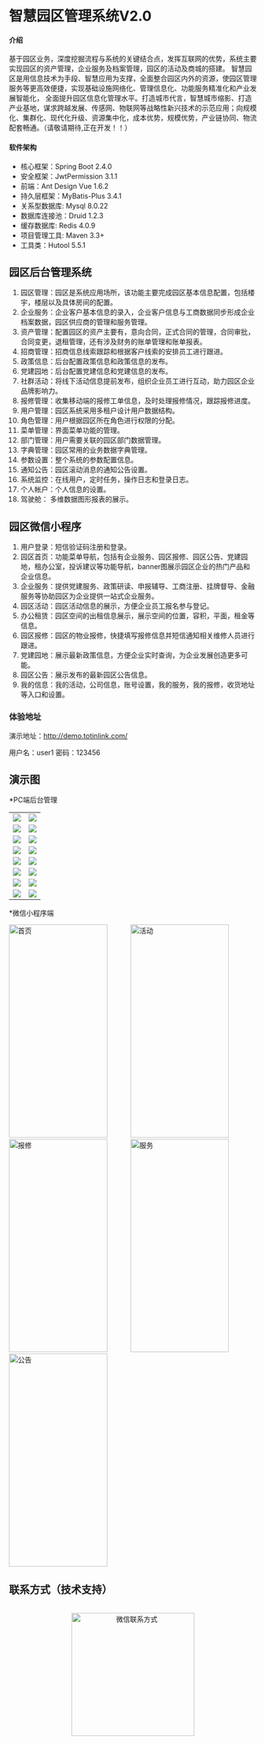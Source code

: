 # 智慧园区管理系统V2.0

#### 介绍
基于园区业务，深度挖掘流程与系统的关键结合点，发挥互联网的优势，系统主要实现园区的资产管理，企业服务及档案管理，园区的活动及商城的搭建。 
智慧园区是用信息技术为手段、智慧应用为支撑，全面整合园区内外的资源，使园区管理服务等更高效便捷，实现基础设施网络化、管理信息化、功能服务精准化和产业发展智能化，
全面提升园区信息化管理水平。打造城市代言，智慧城市缩影、打造产业基地，谋求跨越发展、传感网、物联网等战略性新兴技术的示范应用；向规模化、集群化、现代化升级、资源集中化，成本优势，规模优势，产业链协同、物流配套畅通。（请敬请期待,正在开发！！）

#### 软件架构
* 核心框架：Spring Boot 2.4.0
* 安全框架：JwtPermission 3.1.1
* 前端：Ant Design Vue 1.6.2
* 持久层框架：MyBatis-Plus 3.4.1
* 关系型数据库: Mysql 8.0.22
* 数据库连接池：Druid 1.2.3
* 缓存数据库: Redis 4.0.9
* 项目管理工具: Maven 3.3+
* 工具类：Hutool 5.5.1


## 园区后台管理系统

1.  园区管理：园区是系统应用场所，该功能主要完成园区基本信息配置，包括楼宇，楼层以及具体房间的配置。
2.  企业服务：企业客户基本信息的录入，企业客户信息与工商数据同步形成企业档案数据，园区供应商的管理和服务管理。
3.  资产管理：配置园区的资产主要有，意向合同，正式合同的管理，合同审批，合同变更，退租管理，还有涉及财务的账单管理和账单报表。
4.  招商管理：招商信息线索跟踪和根据客户线索的安排员工进行跟进。
5.  政策信息：后台配置政策信息和政策信息的发布。
6.  党建园地：后台配置党建信息和党建信息的发布。
7.  社群活动：将线下活动信息提前发布，组织企业员工进行互动，助力园区企业品牌影响力。
8.  报修管理：收集移动端的报修工单信息，及时处理报修情况，跟踪报修进度。
9.  用户管理：园区系统采用多租户设计用户数据结构。
10. 角色管理：用户根据园区所在角色进行权限的分配。
11. 菜单管理：界面菜单功能的管理。
12. 部门管理：用户需要关联的园区部门数据管理。
13. 字典管理：园区常用的业务数据字典管理。
14. 参数设置：整个系统的参数配置信息。
15. 通知公告：园区滚动消息的通知公告设置。
16. 系统监控：在线用户，定时任务，操作日志和登录日志。
17. 个人帐户：个人信息的设置。
28. 驾驶舱：  多维数据图形报表的展示。


## 园区微信小程序

1.  用户登录：短信验证码注册和登录。
2.  园区首页：功能菜单导航，包括有企业服务、园区报修、园区公告、党建园地，租办公室，投诉建议等功能导航，banner图展示园区企业的热门产品和企业信息。
3.  企业服务：提供党建服务、政策研读、申报辅导、工商注册、挂牌督导、金融服务等协助园区为企业提供一站式企业服务。
4.  园区活动：园区活动信息的展示，方便企业员工报名参与登记。
5.  办公租赁：园区空间的出租信息展示，展示空间的位置，容积，平面，租金等信息。
6.  园区报修：园区的物业报修，快捷填写报修信息并短信通知相关维修人员进行跟进。
7.  党建园地：展示最新政策信息，方便企业实时查询，为企业发展创造更多可能。
8.  园区公告：展示发布的最新园区公告信息。
9.  我的信息：我的活动，公司信息，账号设置，我的服务，我的报修，收货地址等入口和设置。


### 体验地址

演示地址：http://demo.totinlink.com/

用户名：user1  密码：123456

## 演示图

*PC端后台管理
<table>
    <tr>
        <td><img src="https://images.gitee.com/uploads/images/2021/0220/162214_f335894e_2336929.png"/></td>
        <td><img src="https://images.gitee.com/uploads/images/2021/0220/162858_9f322544_2336929.png"/></td>
    </tr>
    <tr>
        <td><img src="https://images.gitee.com/uploads/images/2021/0220/162316_d0dcfe0f_2336929.png"/></td>
        <td><img src="https://images.gitee.com/uploads/images/2021/0220/162256_97c1dedf_2336929.png"/></td>
    </tr>
    <tr>
        <td><img src="https://images.gitee.com/uploads/images/2021/0220/162343_93e9cbdb_2336929.png"/></td>
        <td><img src="https://images.gitee.com/uploads/images/2021/0220/162428_27f74f46_2336929.png"/></td>
    </tr>
	<tr>
        <td><img src="https://images.gitee.com/uploads/images/2021/0220/162402_4e62c143_2336929.png"/></td>
        <td><img src="https://images.gitee.com/uploads/images/2021/0220/162508_9cde4862_2336929.png"/></td>
    </tr>	 
    <tr>
        <td><img src="https://images.gitee.com/uploads/images/2021/0220/162548_40a9af42_2336929.png"/></td>
        <td><img src="https://images.gitee.com/uploads/images/2021/0220/162842_e83f88c3_2336929.png"/></td>
    </tr>
	<tr>
        <td><img src="https://images.gitee.com/uploads/images/2021/0220/162635_f1b78d30_2336929.png"/></td>
        <td><img src="https://images.gitee.com/uploads/images/2021/0220/162651_c45fe3b1_2336929.png"/></td>
    </tr>
	<tr>
        <td><img src="https://images.gitee.com/uploads/images/2021/0220/162723_d1df3303_2336929.png"/></td>
        <td><img src="https://images.gitee.com/uploads/images/2021/0220/162741_79dfc0d6_2336929.png"/></td>
    </tr>
    <tr>
        <td><img src="https://images.gitee.com/uploads/images/2021/0220/162805_73e62f60_2336929.png"/></td>
        <td><img src="https://images.gitee.com/uploads/images/2021/0220/162820_7f703795_2336929.png"/></td>
    </tr>
</table>


*微信小程序端
<br/>


<div>
<img src="https://images.gitee.com/uploads/images/2021/0220/164801_5702864e_2336929.jpeg" width="200" height="433" alt="首页"/>
&nbsp;&nbsp;&nbsp;&nbsp;&nbsp;&nbsp;&nbsp;&nbsp;&nbsp;&nbsp;
<img src="https://images.gitee.com/uploads/images/2021/0220/164837_1d81f8d7_2336929.jpeg" width="200" height="433" alt="活动"/>
&nbsp;&nbsp;&nbsp;&nbsp;&nbsp;&nbsp;&nbsp;&nbsp;&nbsp;&nbsp;
<img src="https://images.gitee.com/uploads/images/2021/0220/164954_e96df9d9_2336929.jpeg" width="200" height="433"  alt="报修"/>
&nbsp;&nbsp;&nbsp;&nbsp;&nbsp;&nbsp;&nbsp;&nbsp;&nbsp;&nbsp;
<img src="https://images.gitee.com/uploads/images/2021/0220/165031_cc0e4efc_2336929.jpeg" width="200" height="433"  alt="服务"/>
&nbsp;&nbsp;&nbsp;&nbsp;&nbsp;&nbsp;&nbsp;&nbsp;&nbsp;&nbsp;
<img src="https://images.gitee.com/uploads/images/2021/0220/165049_8a226d2b_2336929.jpeg" width="200" height="433"  alt="公告"/>
</div>

## 联系方式（技术支持）

<br/>
<div align=center>
<img src="https://images.gitee.com/uploads/images/2021/0318/115830_22776eb2_7716485.png" width="250" height="250" alt="微信联系方式"/>
</div>
  
